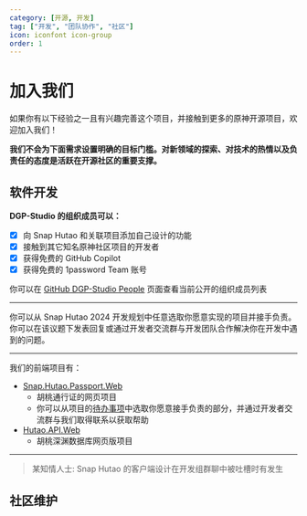 ```yaml
---
category: [开源, 开发]
tag: ["开发", "团队协作", "社区"]
icon: iconfont icon-group
order: 1
---
```


# 加入我们

如果你有以下经验之一且有兴趣完善这个项目，并接触到更多的原神开源项目，欢迎加入我们！

**我们不会为下面需求设置明确的目标门槛。对新领域的探索、对技术的热情以及负责任的态度是活跃在开源社区的重要支撑。**

## <HopeIcon icon="iconfont icon-creative" size="2rem" color="rgb(252, 163, 38)" /> 软件开发

**DGP-Studio 的组织成员可以：**

- [x] 向 Snap Hutao 和关联项目添加自己设计的功能
- [x] 接触到其它知名原神社区项目的开发者
- [x] 获得免费的 GitHub Copilot
- [x] 获得免费的 1password Team 账号

你可以在 [GitHub DGP-Studio People](https://github.com/orgs/DGP-Studio/people) 页面查看当前公开的组织成员列表

---

<VPBanner
title="C# .NET 开发"
content="<b>负责内容</b>：<br>Snap Hutao 客户端和服务端的开发工作"
logo="/images/202312/C_sharp.svg"
:actions='[
{
text: "加入开发者交流群",
link:"http://qm.qq.com/cgi-bin/qm/qr?_wv=1027&k=XJPjE6ffuYPkZmXvujdP1ZDY2BqL8RDg&authKey=YHBYvW4KmPUpPjGwYwGduG7ZELhFIkd9QxLHuwBFmm4UvQH1ThWiv%2FKPgeckiqt4&noverify=0&group_code=982424236",
},
{
text: "Snap Hutao 2024 开发规划",
link: "https://github.com/DGP-Studio/Snap.Hutao/issues/1394",
type: "default",
},
]'
/>

你可以从 Snap Hutao 2024 开发规划中任意选取你愿意实现的项目并接手负责。你可以在该议题下发表回复或通过开发者交流群与开发团队合作解决你在开发中遇到的问题。

---

<VPBanner
title="网页前端开发"
content="<b>负责内容</b>：<br>胡桃深渊数据库网页版和胡桃通行证网页项目"
logo="/images/202401/javascript.svg"
:actions='[
{
text: "加入开发者交流群",
link:"http://qm.qq.com/cgi-bin/qm/qr?_wv=1027&k=XJPjE6ffuYPkZmXvujdP1ZDY2BqL8RDg&authKey=YHBYvW4KmPUpPjGwYwGduG7ZELhFIkd9QxLHuwBFmm4UvQH1ThWiv%2FKPgeckiqt4&noverify=0&group_code=982424236",
},
]'
/>

我们的前端项目有：

- [Snap.Hutao.Passport.Web](https://github.com/DGP-Studio/Snap.Hutao.Passport.Web)
  - 胡桃通行证的网页项目
  - 你可以从项目的[待办事项](https://github.com/DGP-Studio/Snap.Hutao.Passport.Web/issues/5)中选取你愿意接手负责的部分，并通过开发者交流群与我们取得联系以获取帮助
- [Hutao.API.Web](https://github.com/DGP-Studio/Hutao.API.Web)
  - 胡桃深渊数据库网页版项目

---

<VPBanner
title="UI 设计"
content="<b>负责内容</b>：<br>胡桃客户端的界面设计"
logo="/images/202402/ux-design.svg"
:actions='[
{
text: "加入开发者交流群",
link:"http://qm.qq.com/cgi-bin/qm/qr?_wv=1027&k=XJPjE6ffuYPkZmXvujdP1ZDY2BqL8RDg&authKey=YHBYvW4KmPUpPjGwYwGduG7ZELhFIkd9QxLHuwBFmm4UvQH1ThWiv%2FKPgeckiqt4&noverify=0&group_code=982424236",
},
]'
/>

> 某知情人士: Snap Hutao 的客户端设计在开发组群聊中被吐槽时有发生

## <HopeIcon icon="iconfont icon-community" size="2rem" color="rgb(66, 148, 255)" /> 社区维护

<VPBanner
title="社区管理"
content="<b>负责内容：</b><br>维护社区秩序；收集社区中用户提出的问题并与开发团队合作以处理常见问题"
logo="/images/202312/community.svg"
:actions='[
{
text: "加入开发者交流群",
link:"http://qm.qq.com/cgi-bin/qm/qr?_wv=1027&k=XJPjE6ffuYPkZmXvujdP1ZDY2BqL8RDg&authKey=YHBYvW4KmPUpPjGwYwGduG7ZELhFIkd9QxLHuwBFmm4UvQH1ThWiv%2FKPgeckiqt4&noverify=0&group_code=982424236",
},
]'
/>

<VPBanner
title="文档维护"
content="<b>负责内容：</b><br>定期检查文档以更新过时的文档"
logo="/images/202312/documents.svg"
:actions='[
{
text: "加入开发者交流群",
link:"http://qm.qq.com/cgi-bin/qm/qr?_wv=1027&k=XJPjE6ffuYPkZmXvujdP1ZDY2BqL8RDg&authKey=YHBYvW4KmPUpPjGwYwGduG7ZELhFIkd9QxLHuwBFmm4UvQH1ThWiv%2FKPgeckiqt4&noverify=0&group_code=982424236",
},
{
text: "Snap Hutao 文档",
link: "https://github.com/DGP-Studio/Snap.Hutao.Docs",
type: "default",
},
]'
/>

<VPBanner
title="视频创作"
content="<b>负责内容：</b><br>Snap Hutao 软件宣传和教程视频的创作"
logo="/images/202312/video-editing.svg"
:actions='[
{
text: "加入开发者交流群",
link:"http://qm.qq.com/cgi-bin/qm/qr?_wv=1027&k=XJPjE6ffuYPkZmXvujdP1ZDY2BqL8RDg&authKey=YHBYvW4KmPUpPjGwYwGduG7ZELhFIkd9QxLHuwBFmm4UvQH1ThWiv%2FKPgeckiqt4&noverify=0&group_code=982424236",
},
]'
/>
